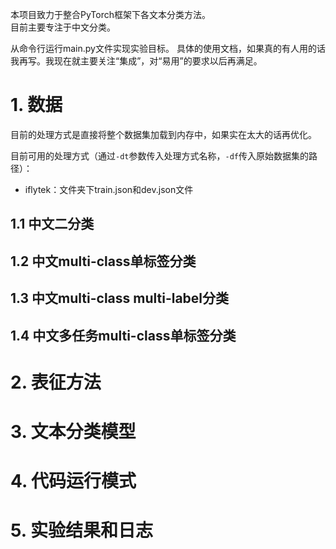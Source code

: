 本项目致力于整合PyTorch框架下各文本分类方法。  
目前主要专注于中文分类。

从命令行运行main.py文件实现实验目标。
具体的使用文档，如果真的有人用的话我再写。我现在就主要关注“集成”，对“易用”的要求以后再满足。

# 1. 数据
目前的处理方式是直接将整个数据集加载到内存中，如果实在太大的话再优化。

目前可用的处理方式（通过`-dt`参数传入处理方式名称，`-df`传入原始数据集的路径）：
- iflytek：文件夹下train.json和dev.json文件
## 1.1 中文二分类
## 1.2 中文multi-class单标签分类
## 1.3 中文multi-class multi-label分类
## 1.4 中文多任务multi-class单标签分类

# 2. 表征方法

# 3. 文本分类模型

# 4. 代码运行模式

# 5. 实验结果和日志